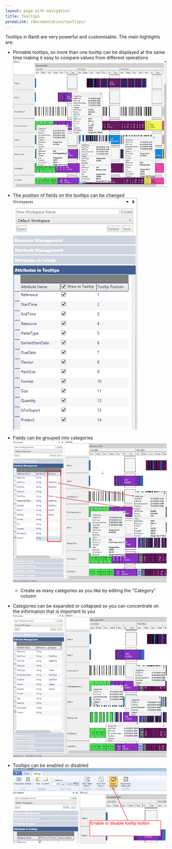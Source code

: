 ```yaml
---
layout: page-with-navigation
title: Tooltips
permalink: /documentation/tooltips/
---
```


Tooltips in Rantt are very powerful and customisable. The main highlights are:

- Pinnable tootlips, so more than one tooltip can be displayed at the same time making it easy to compare values from different operations
	![Tooltip](img/Tooltips.png)

- The position of fields on the tooltips can be changed
	![Tooltip Settings](img/TooltipSettings.png)

- Fields can be grouped into categories
	![Tooltip Categories](img/ExpandedTooltips.png)
	- Create as many categories as you like by editing the "Category" column
	
- Categories can be expanded or collapsed so you can concentrate on the information that is important to you
	![Tooltip Collapsed](img/CollapsedTooltips.png)
	
- Tooltips can be enabled or disabled
	![Tooltip Button](img/TooltipButton.png)

